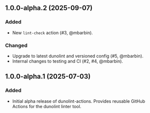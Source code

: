 ## 1.0.0-alpha.2 (2025-09-07)

### Added

- New `lint-check` action (#3, @mbarbin).

### Changed

- Upgrade to latest dunolint and versioned config (#5, @mbarbin).
- Internal changes to testing and CI (#2, #4, @mbarbin).

## 1.0.0-alpha.1 (2025-07-03)

### Added

- Initial alpha release of dunolint-actions. Provides reusable GitHub Actions for the dunolint linter tool.
